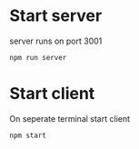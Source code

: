 # Start server
server runs on port 3001
```
npm run server
```
# Start client
On seperate terminal start client
```
npm start
```
